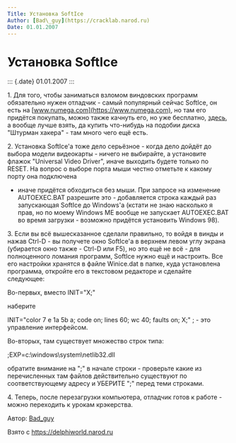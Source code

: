 ```yaml
---
Title: Установка SoftIce
Author: [Bad\_guy](https://cracklab.narod.ru)
Date: 01.01.2007
---
```



Установка SoftIce
=================

::: {.date}
01.01.2007
:::

1\. Для того, чтобы заниматься взломом виндовских программ обязательно
нужен отладчик - самый популярный сейчас SoftIce, он есть на
[www.numega.com](https://www.numega.com), но там его придётся покупать,
можно также качнуть его, но уже бесплатно,
[здесь](ftp://ftp.odescable.com.ua/pub/Windows/Hacker/Debugger/Softice3.24.Win9x/),
а вообще лучше взять, да купить что-нибудь на подобии диска "Штурман
хакера" - там много чего ещё есть.

2\. Установка SoftIce\'а тоже дело серьёзное - когда дело дойдёт до
выбора модели видеокарты - ничего не выбирайте, а установите флажок
"Universal Video Driver", иначе выходить будете только по RESET. На
вопрос о выборе порта мыши честно отметьте к какому порту она подключена
- иначе придётся обходиться без мыши. При запросе на изменение
AUTOEXEC.BAT разрешите это - добавляется строка каждый раз запускающая
SoftIce до Windows\'а (кстати не знаю насколько я прав, но по моему
Windows ME вообще не запускает AUTOEXEC.BAT во время загрузки - возможно
придётся установить Windows 98).

3\. Если вы всё вышесказанное сделали правильно, то войдя в винды и нажав
Ctrl-D - вы получете окно SoftIce\'а в верхнем левом углу экрана
(убирается окно также - Ctrl-D или F5), но это ещё не всё - для
полноценного ломания программ, SoftIce нужно ещё и настроить. Все его
настройки хранятся в файле Winice.dat в папке, куда установлена
программа, откройте его в текстовом редакторе и сделайте следующее:

Во-первых, вместо INIT="X;"

наберите

INIT="color 7 e 1a 5b a; code on; lines 60; wc 40; faults on; X;" ; -
это управление интерфейсом.

Во-вторых, там существует множество строк типа:

;EXP=c:\\windows\\system\\netlib32.dll

обратите внимание на ";" в начале строки - проверьте какие из
перечисленных там файлов действительно существуют по соответствующему
адресу и УБЕРИТЕ ";" перед теми строками.

4\. Теперь, после перезагрузки компьютера, отладчик готов к работе -
можно переходить к урокам крэкерства.

Автор: [Bad\_guy](https://cracklab.narod.ru)

Взято с <https://delphiworld.narod.ru>
